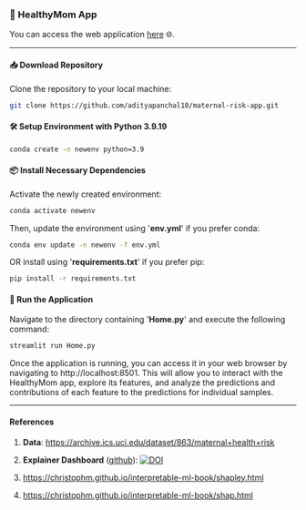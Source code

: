 ### 🌻 HealthyMom App

You can access the web application [here](https://healthy-mom.streamlit.app/) 🌐.

---

#### 📥 Download Repository

Clone the repository to your local machine:

```sh
git clone https://github.com/adityapanchal10/maternal-risk-app.git
```

#### 🛠️ Setup Environment with Python 3.9.19

```sh
conda create -n newenv python=3.9
```

#### 📦 Install Necessary Dependencies

Activate the newly created environment:

```sh
conda activate newenv
```

Then, update the environment using '**env.yml**' if you prefer conda:

```sh
conda env update -n newenv -f env.yml
```

OR install using '**requirements.txt**' if you prefer pip:

```sh
pip install -r requirements.txt
``` 

#### 🚀 Run the Application

Navigate to the directory containing '**Home.py**' and execute the following command:

```sh
streamlit run Home.py
```

Once the application is running, you can access it in your web browser by navigating to http://localhost:8501. This will allow you to interact with the HealthyMom app, explore its features, and analyze the predictions and contributions of each feature to the predictions for individual samples.

---

#### References

1. **Data**: https://archive.ics.uci.edu/dataset/863/maternal+health+risk

2. **Explainer Dashboard** ([github](https://github.com/oegedijk/explainerdashboard)): [![DOI](https://zenodo.org/badge/DOI/10.5281/zenodo.10835759.svg)](https://doi.org/10.5281/zenodo.10835759) 

3. https://christophm.github.io/interpretable-ml-book/shapley.html

4. https://christophm.github.io/interpretable-ml-book/shap.html

